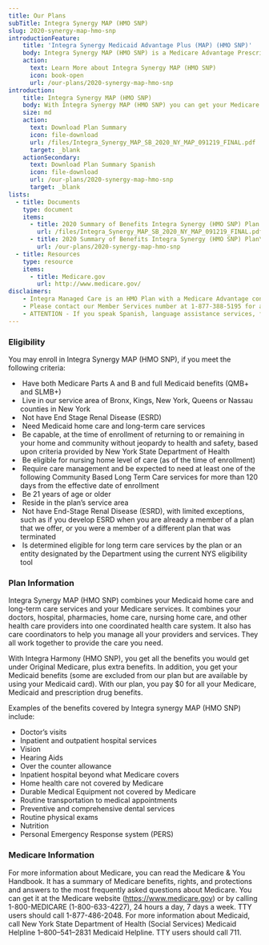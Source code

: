 ```yaml
---
title: Our Plans
subTitle: Integra Synergy MAP (HMO SNP)
slug: 2020-synergy-map-hmo-snp
introductionFeature:
    title: 'Integra Synergy Medicaid Advantage Plus (MAP) (HMO SNP)'
    body: Integra Synergy MAP (HMO SNP) is a Medicare Advantage Prescription Drug Special Needs Plan for people who have both Medicare and Medicaid and need at least 120 days of community-based long-term care services.
    action:
      text: Learn More about Integra Synergy MAP (HMO SNP)
      icon: book-open
      url: /our-plans/2020-synergy-map-hmo-snp
introduction:
    title: Integra Synergy MAP (HMO SNP)
    body: With Integra Synergy MAP (HMO SNP) you can get your Medicare and Medicaid services in one health plan. An Integra Synergy MAP (HMO SNP) care coordinator will help manage your health care needs.
    size: md
    action:
      text: Download Plan Summary
      icon: file-download
      url: /files/Integra_Synergy_MAP_SB_2020_NY_MAP_091219_FINAL.pdf
      target: _blank
    actionSecondary:
      text: Download Plan Summary Spanish
      icon: file-download
      url: /our-plans/2020-synergy-map-hmo-snp
      target: _blank
lists:
  - title: Documents
    type: document
    items: 
      - title: 2020 Summary of Benefits Integra Synergy (HMO SNP) Plan
        url: /files/Integra_Synergy_MAP_SB_2020_NY_MAP_091219_FINAL.pdf
      - title: 2020 Summary of Benefits Integra Synergy (HMO SNP) Plan\nSpanish Coming Soon
        url: /our-plans/2020-synergy-map-hmo-snp
  - title: Resources
    type: resource
    items: 
      - title: Medicare.gov
        url: http://www.medicare.gov/
disclaimers:
    - Integra Managed Care is an HMO Plan with a Medicare Advantage contract and a contract with the New York State Medicaid program. Enrollment in Integra Managed Care depends on contract renewal. This information is not a complete description of benefits. Limitations, copayments, and restrictions may apply. Benefits, premiums and/or co-payments/co-insurance may change on January 1 of each year. You must continue to pay your Medicare Part B premium. Certain plans are available to anyone who has both Medicaid from New York State and Medicare. Integra Managed Care complies with applicable Federal civil rights laws and does not discriminate on the basis of race, color, national origin, age, disability, or sex.
    - Please contact our Member Services number at 1-877-388-5195 for additional information (TTY users should call 711). Hours are 8 am to 8 pm seven days a week from October 1 to March 31, and 8 am to 8 pm Monday through Friday from April 1 to September 30.
    - ATTENTION - If you speak Spanish, language assistance services, free of charge, are available to you. Call 1-877-388-5195 (TTY 711). ATENCIÓN - si habla español, tiene a su disposición servicios gratuitos de asistencia lingüística. Llame al 1- 877-388-5195 (TTY 711). Assistance services for other languages are also available free of charge at the number above. All plan materials and information are available upon request in a different language or alternate formats such as braille, large print and audio.
---
```

### Eligibility

You may enroll in Integra Synergy MAP (HMO SNP), if you meet the following criteria:

*  Have both Medicare Parts A and B and full Medicaid benefits (QMB+ and SLMB+)
*  Live in our service area of Bronx, Kings, New York, Queens or Nassau counties in New York
*  Not have End Stage Renal Disease (ESRD)
*  Need Medicaid home care and long-term care services
*  Be capable, at the time of enrollment of returning to or remaining in your home and community without jeopardy to health and safety, based upon criteria provided by New York State Department of Health
*  Be eligible for nursing home level of care (as of the time of enrollment) 
*  Require care management and be expected to need at least one of the following Community Based Long Term Care services for more than 120 days from the effective date of enrollment
*  Be 21 years of age or older
*  Reside in the plan’s service area
*  Not have End-Stage Renal Disease (ESRD), with limited exceptions, such as if you develop ESRD when you are already a member of a plan that we offer, or you were a member of a different plan that was terminated
*  Is determined eligible for long term care services by the plan or an entity designated by the Department using the current NYS eligibility tool

### Plan Information

Integra Synergy MAP (HMO SNP) combines your Medicaid home care and long-term care services and your Medicare services. It combines your doctors, hospital, pharmacies, home care, nursing home care, and other health care providers into one coordinated health care system. It also has care coordinators to help you manage all your providers and services. They all work together to provide the care you need.

With Integra Harmony (HMO SNP), you get all the benefits you would get under Original Medicare, plus extra benefits. In addition, you get your Medicaid benefits (some are excluded from our plan but are available by using your Medicaid card). With our plan, you pay $0 for all your Medicare, Medicaid and prescription drug benefits.  

Examples of the benefits covered by Integra synergy MAP (HMO SNP) include:

* Doctor’s visits
* Inpatient and outpatient hospital services
* Vision
* Hearing Aids
* Over the counter allowance
* Inpatient hospital beyond what Medicare covers
* Home health care not covered by Medicare
* Durable Medical Equipment not covered by Medicare
* Routine transportation to medical appointments
* Preventive and comprehensive dental services
* Routine physical exams
* Nutrition
* Personal Emergency Response system (PERS)

### Medicare Information

For more information about Medicare, you can read the Medicare & You Handbook. It has a summary of Medicare benefits, rights, and protections and answers to the most frequently asked questions about Medicare. You can get it at the Medicare website (https://www.medicare.gov) or by calling 1-800-MEDICARE (1-800-633-4227), 24 hours a day, 7 days a week. TTY users should call 1-877-486-2048. For more information about Medicaid, call New York State Department of Health (Social Services) Medicaid Helpline 1–800–541–2831 Medicaid Helpline. TTY users should call 711.
